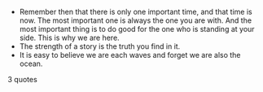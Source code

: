  - Remember then that there is only one important time, and that time is now. The most important one is always the one you are with. And the most important thing is to do good for the one who is standing at your side. This is why we are here.
 - The strength of a story is the truth you find in it.
 - It is easy to believe we are each waves and forget we are also the ocean.

3 quotes